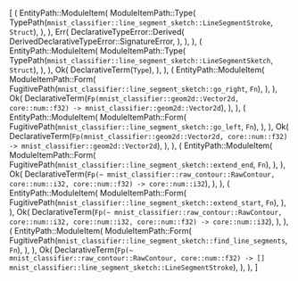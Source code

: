 [
    (
        EntityPath::ModuleItem(
            ModuleItemPath::Type(
                TypePath(`mnist_classifier::line_segment_sketch::LineSegmentStroke`, `Struct`),
            ),
        ),
        Err(
            DeclarativeTypeError::Derived(
                DerivedDeclarativeTypeError::SignatureError,
            ),
        ),
    ),
    (
        EntityPath::ModuleItem(
            ModuleItemPath::Type(
                TypePath(`mnist_classifier::line_segment_sketch::LineSegmentSketch`, `Struct`),
            ),
        ),
        Ok(
            DeclarativeTerm(`Type`),
        ),
    ),
    (
        EntityPath::ModuleItem(
            ModuleItemPath::Form(
                FugitivePath(`mnist_classifier::line_segment_sketch::go_right`, `Fn`),
            ),
        ),
        Ok(
            DeclarativeTerm(`Fp(mnist_classifier::geom2d::Vector2d, core::num::f32) -> mnist_classifier::geom2d::Vector2d`),
        ),
    ),
    (
        EntityPath::ModuleItem(
            ModuleItemPath::Form(
                FugitivePath(`mnist_classifier::line_segment_sketch::go_left`, `Fn`),
            ),
        ),
        Ok(
            DeclarativeTerm(`Fp(mnist_classifier::geom2d::Vector2d, core::num::f32) -> mnist_classifier::geom2d::Vector2d`),
        ),
    ),
    (
        EntityPath::ModuleItem(
            ModuleItemPath::Form(
                FugitivePath(`mnist_classifier::line_segment_sketch::extend_end`, `Fn`),
            ),
        ),
        Ok(
            DeclarativeTerm(`Fp(~ mnist_classifier::raw_contour::RawContour, core::num::i32, core::num::f32) -> core::num::i32`),
        ),
    ),
    (
        EntityPath::ModuleItem(
            ModuleItemPath::Form(
                FugitivePath(`mnist_classifier::line_segment_sketch::extend_start`, `Fn`),
            ),
        ),
        Ok(
            DeclarativeTerm(`Fp(~ mnist_classifier::raw_contour::RawContour, core::num::i32, core::num::i32, core::num::f32) -> core::num::i32`),
        ),
    ),
    (
        EntityPath::ModuleItem(
            ModuleItemPath::Form(
                FugitivePath(`mnist_classifier::line_segment_sketch::find_line_segments`, `Fn`),
            ),
        ),
        Ok(
            DeclarativeTerm(`Fp(~ mnist_classifier::raw_contour::RawContour, core::num::f32) -> [] mnist_classifier::line_segment_sketch::LineSegmentStroke`),
        ),
    ),
]